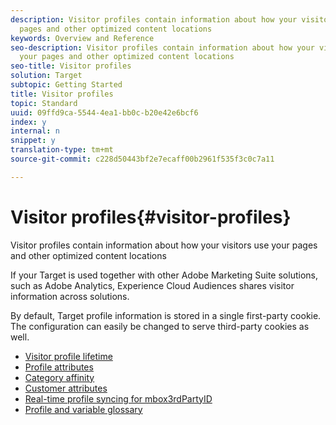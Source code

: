 ```yaml
---
description: Visitor profiles contain information about how your visitors use your
  pages and other optimized content locations
keywords: Overview and Reference
seo-description: Visitor profiles contain information about how your visitors use
  your pages and other optimized content locations
seo-title: Visitor profiles
solution: Target
subtopic: Getting Started
title: Visitor profiles
topic: Standard
uuid: 09ffd9ca-5544-4ea1-bb0c-b20e42e6bcf6
index: y
internal: n
snippet: y
translation-type: tm+mt
source-git-commit: c228d50443bf2e7ecaff00b2961f535f3c0c7a11

---
```



# Visitor profiles{#visitor-profiles}

Visitor profiles contain information about how your visitors use your pages and other optimized content locations

If your Target is used together with other Adobe Marketing Suite solutions, such as Adobe Analytics, Experience Cloud Audiences shares visitor information across solutions.

By default, Target profile information is stored in a single first-party cookie. The configuration can easily be changed to serve third-party cookies as well.

- [Visitor profile lifetime](c-visitor-profile-lifetime.md)
- [Profile attributes](c-profile-parameters.md)
- [Category affinity](c-category-affinity.md)
- [Customer attributes](c-working-with-customer-attributes.md)
- [Real-time profile syncing for mbox3rdPartyID](c-3rd-party-id.md)
- [Profile and variable glossary](r-variables-profiles-parameters-methods.md)
